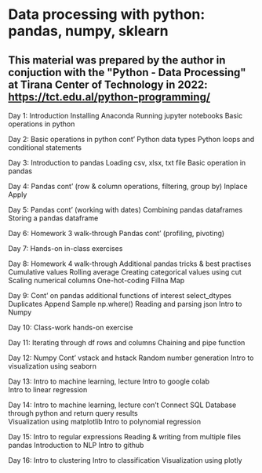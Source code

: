 # Data processing with python: pandas, numpy, sklearn

## This material was prepared by the author in conjuction with the "Python - Data Processing" at Tirana Center of Technology in 2022: https://tct.edu.al/python-programming/ 

Day 1: 
 Introduction
 Installing Anaconda 
 Running jupyter notebooks 
 Basic operations in python

Day 2:
 Basic operations in python cont’
 Python data types
 Python loops and conditional statements

Day 3:
 Introduction to pandas
 Loading csv, xlsx, txt file
 Basic operation in pandas

Day 4:
	Pandas cont’ (row & column operations, filtering, group by)
	Inplace
	Apply

Day 5:
	Pandas cont’ (working with dates)
	Combining pandas dataframes
	Storing a pandas dataframe

Day 6:
	Homework 3 walk-through 
	Pandas cont’ (profiling, pivoting)

Day 7:
	Hands-on in-class exercises

Day 8:
	Homework 4 walk-through 
  Additional pandas tricks & best practises
	Cumulative values 
	Rolling average
	Creating categorical values using cut 
  Scaling numerical columns 
  One-hot-coding 
  Fillna
  Map

Day 9:
	Cont’ on pandas additional functions of interest 
		select_dtypes
    Duplicates
		Append
		Sample
		np.where()
	  Reading and parsing json
    Intro to Numpy


Day 10:
  Class-work hands-on exercise

Day 11: 
	Iterating through df rows and columns
	Chaining and pipe function 

Day 12: 
	Numpy Cont’
  vstack and hstack 
  Random number generation
  Intro to visualization using seaborn 

Day 13:
	Intro to machine learning, lecture
  Intro to google colab  
  Intro to linear regression 

Day 14: 
	Intro to machine learning, lecture con’t
  Connect SQL Database through python and return query results	
  Visualization using matplotlib
  Intro to polynomial regression	


Day 15:
	Intro to regular expressions
  Reading & writing from multiple files pandas
  Introduction to NLP
  Intro to github 

Day 16: 
	Intro to clustering
  Intro to classification
  Visualization using plotly

